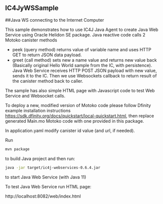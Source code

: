## IC4JyWSSample
##Java WS connecting to the Internet Computer

This sample demonstrates how to use IC4J Java Agent to create Java Web Service using Oracle Helidon SE package. 
Java reactive code calls 2 Motoko canister methods
- peek (query method) returns value of variable name and uses HTTP GET to return JSON data payload.
- greet (call method) sets new a name value and returns new value back (Basically original Hello World sample from the IC, with persistence). Java Web Service receives HTTP POST JSON payload with new value, sends it to the IC. Then we use Websockets callback to return result of the canister method back to caller.

The sample has also simple HTML page with Javascript code to test Web Service and Websocket calls.

To deploy a new, modified version of Motoko code please follow Dfinity example installation instructions https://sdk.dfinity.org/docs/quickstart/local-quickstart.html, then replace generated Main.mo Motoko code with one provided in this package.

In application.yaml modify canister id value (and url, if needed).

Run 
```bash
mvn package
```

to build Java project and then run: 

```bash
java -jar target/ic4j-webservices-0.6.4.jar
```

to start Java Web Service (with Java 11)


To test Java Web Service run HTML page:

http://localhost:8082/web/index.html



